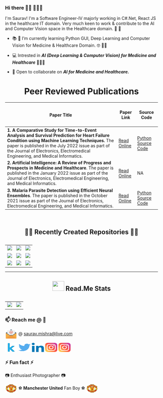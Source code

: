 ### Hi there 🙋‍♂️ 👨🏼‍💻

I'm Saurav! I'm a Software Engineer-IV majorly working in C#.Net, React JS in the healthcare IT domain. Very much keen to work & contribute to the AI and Computer Vision space in the Healthcare domain. :construction_worker: :hospital:

- :books: :notebook: I’m currently learning Python GUI, Deep Learning and Computer Vision for Medicine & Healthcare Domain. :nerd_face: 🐱‍👓

- :computer: Intrested in ***AI (Deep Learning & Computer Vision) for Medicine and Healthcare*** 👨🏼‍💻

- 👯 Open to collaborate on ***AI for Medicine and Healthcare.***

<!-- ---------------------------------------------------------NEW SECTION--------------------------------------------------------------------------------------- -->

<h1 align="center">Peer Reviewed Publications</h1>

| <h4 align="center">Paper Title</h4>  | <h4 align="center">Paper Link</h4>  | <h4 align="center">Source Code</h4>  |
| ------------- | ------------- | ------------- |
| **1. A Comparative Study for Time-to-Event Analysis and Survival Prediction for Heart Failure Condition using Machine Learning Techniques.** The paper is published in the July 2022 issue as part of the Journal of Electronics, Electromedical Engineering, and Medical Informatics.  | [Read Online](http://jeeemi.org/index.php/jeeemi/article/view/225/94)  |  [Python Source Code](https://github.com/sauravmishra1710/Heart-Failure-Condition-And-Survival-Analysis)  |
| **2. Artificial Intelligence: A Review of Progress and Prospects in Medicine and Healthcare**. The paper is published in the January 2022 issue as part of the Journal of Electronics, Electromedical Engineering, and Medical Informatics.  | [Read Online](http://jeeemi.org/index.php/jeeemi/article/view/180/80)  |  NA  |
| **3. Malaria Parasite Detection using Efficient Neural Ensembles**. The paper is published in the October 2021 issue as part of the Journal of Electronics, Electromedical Engineering, and Medical Informatics.  | [Read Online](http://jeeemi.org/index.php/jeeemi/article/view/147/75)| [Python Source Code](https://github.com/sauravmishra1710/Malaria-Detection-Using-Deep-Learning-Techniques)  |

<br>
<!-- ---------------------------------------------------------NEW SECTION--------------------------------------------------------------------------------------- -->
<h2 align="center">👨‍💻 Recently Created Repositories 👨‍💻</h2>

<table border="0" style="margin-top:30px; border:0px; " class="mt-4">
    <tr>
        <td align="center">
            <a href="https://github.com/sauravmishra1710/Heart-Failure-Condition-And-Survival-Analysis" target="_blank">
    <img src="https://github-readme-stats.vercel.app/api/pin/?username=sauravmishra1710&theme=dracula&repo=Heart-Failure-Condition-And-Survival-Analysis" /> </a>
        </td>
        <td align="center">
            <a href="https://github.com/sauravmishra1710/Batch-Normalization-and-Internal-Covariate-Shift" target="_blank">
    <img src="https://github-readme-stats.vercel.app/api/pin/?username=sauravmishra1710&theme=dracula&repo=Batch-Normalization-and-Internal-Covariate-Shift" /> </a>
        </td>
        <td align="center">
            <a href="https://github.com/sauravmishra1710/Inception---Going-Deeper-with-Convolutions" target="_blank">
    <img src="https://github-readme-stats.vercel.app/api/pin/?username=sauravmishra1710&theme=dracula&repo=Inception---Going-Deeper-with-Convolutions" /> </a>
        </td>
  </tr>
    <tr>
        <td align="center">
            <a href="https://github.com/sauravmishra1710/UNet-Plus-Plus---Brain-Tumor-Segmentation" target="_blank">
    <img src="https://github-readme-stats.vercel.app/api/pin/?username=sauravmishra1710&theme=dracula&repo=UNet-Plus-Plus---Brain-Tumor-Segmentation" /> </a>
        </td>
        <td align="center">
            <a href="https://github.com/sauravmishra1710/Bio-Medical-Image-Analysis-with-DICOMs" target="_blank">
    <img src="https://github-readme-stats.vercel.app/api/pin/?username=sauravmishra1710&theme=dracula&repo=Bio-Medical-Image-Analysis-with-DICOMs" /> </a>
        </td>
        <td align="center">
            <a href="https://github.com/sauravmishra1710/EXPLAINABLE-AI---Skin-Cancer-Detection-explained-with-GRADCAM" target="_blank">
    <img src="https://github-readme-stats.vercel.app/api/pin/?username=sauravmishra1710&theme=dracula&repo=EXPLAINABLE-AI---Skin-Cancer-Detection-explained-with-GRADCAM" /> </a>
        </td>
  </tr>
    <tr>
        <td align="center">
            <a href="https://github.com/sauravmishra1710/U-Net---Biomedical-Image-Segmentation" target="_blank">
    <img src="https://github-readme-stats.vercel.app/api/pin/?username=sauravmishra1710&theme=dracula&repo=U-Net---Biomedical-Image-Segmentation" /> </a>
        </td>
        <td align="center">
            <a href="https://github.com/sauravmishra1710/Covid-19-Detection-using-Deep-Learning" target="_blank">
    <img src="https://github-readme-stats.vercel.app/api/pin/?username=sauravmishra1710&theme=dracula&repo=Covid-19-Detection-using-Deep-Learning" /> </a>
        </td>
        <td align="center">
            <a href="https://github.com/sauravmishra1710/Face-Mask-Detection" target="_blank">
    <img src="https://github-readme-stats.vercel.app/api/pin/?username=sauravmishra1710&theme=dracula&repo=Face-Mask-Detection" /> </a>
        </td>
  </tr>
  </table>
<!-- ---------------------------------------------------------NEW SECTION--------------------------------------------------------------------------------------- -->
  
<table border="0" style="margin-top:30px; border:0px; width: 882;" class="mt-4">
  <hr />
  <h2 align="center"><img src="https://github.githubassets.com/images/modules/logos_page/Octocat.png" width="39" height="32" />&nbsp;Read.Me Stats</h2>
  <tbody>  
    <tr>
        <td style="width: 441;" align="center">
            <img src="https://github-readme-stats.vercel.app/api/top-langs/?username=sauravmishra1710&theme=dracula&layout=compact&langs_count=10" />
        </td>
        <td style="width: 441;" align="center" >
            <img src="https://github-readme-stats.vercel.app/api?username=sauravmishra1710&count_private=true&show_icons=true&theme=dracula"/>
        </td> 
    </tr>
  </tbody>
</table>

<!-- ---------------------------------------------------------NEW SECTION--------------------------------------------------------------------------------------- -->

### 📫 Reach me @ :email:

<a href="" target="blank"><img align="center" src="https://github.com/sauravmishra1710/sauravmishra1710/blob/main/social-icons-main/mail-1008.svg" height="30" width="40" /></a>
 @ saurav.mishra@live.com 
 
<a href="https://www.kaggle.com/sauravmishra1710" target="blank"><img align="center" src="https://github.com/sauravmishra1710/sauravmishra1710/blob/main/social-icons-main/kaggle_icon.svg" height="30" width="40" /></a>
<a href="https://twitter.com/forevrManUtd" target="blank"><img align="center" src="https://github.com/sauravmishra1710/sauravmishra1710/blob/main/social-icons-main/twitter.svg" alt="@forevrManUtd" height="30" width="40" /></a>
<a href="https://www.linkedin.com/in/saurav-mishra1710/" target="blank"><img align="center" src="https://github.com/sauravmishra1710/sauravmishra1710/blob/main/social-icons-main/linkedin.svg" alt="https://www.linkedin.com/in/saurav-mishra1710/" height="30" width="40" /></a>
<a href="https://www.instagram.com/saurav.mishra1710/" target="blank"><img align="center" src="https://github.com/sauravmishra1710/sauravmishra1710/blob/main/social-icons-main/instagram.svg" height="30" width="40" /></a>        <a href="https://www.instagram.com/flashyfilters.saurav1710/" target="blank"><img align="center" src="https://github.com/sauravmishra1710/sauravmishra1710/blob/main/social-icons-main/instagram.svg" height="30" width="40" /></a>

<!-- ---------------------------------------------------------NEW SECTION--------------------------------------------------------------------------------------- -->

 ### ⚡ Fun fact ⚡

:camera: Enthusiast Photographer :camera:

<a href="" target="blank"><img align="center" src="https://github.com/sauravmishra1710/sauravmishra1710/blob/main/social-icons-main/manchester-united.svg" alt="" height="30" width="40" /></a> :soccer: **Manchester United** Fan Boy :soccer: <a href="" target="blank"><img align="center" src="https://github.com/sauravmishra1710/sauravmishra1710/blob/main/social-icons-main/manchester-united.svg" alt="" height="30" width="40" /></a> 

